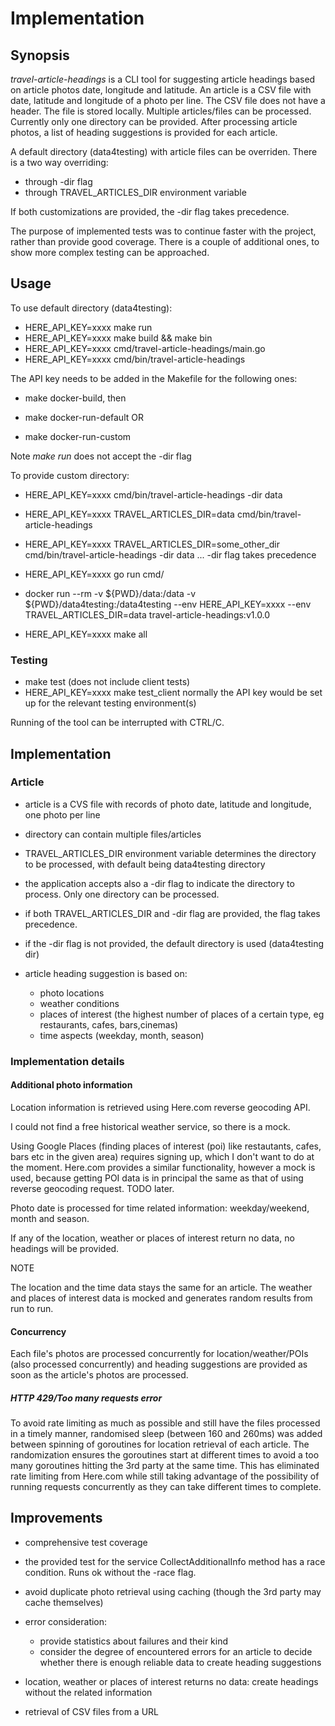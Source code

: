 # Implementation

## Synopsis

_travel-article-headings_ is a CLI tool for suggesting article headings based on article photos date, longitude and
latitude.
An article is a CSV file with date, latitude and longitude of a photo per line. The CSV file
does not have a header. The file is stored locally. Multiple articles/files
can be processed. Currently only one directory can be provided. After processing article photos,
a list of heading suggestions is provided for each article.

A default directory (data4testing) with article files can be overriden. There is a two way overriding:
- through -dir flag
- through TRAVEL_ARTICLES_DIR environment variable

If both customizations are provided, the -dir flag takes precedence.

The purpose of implemented tests was to continue faster with the project, rather than provide good
coverage. There is a couple of additional ones, to show more complex testing can be approached.

## Usage

To use default directory (data4testing):
- HERE_API_KEY=xxxx make run
- HERE_API_KEY=xxxx make build && make bin
- HERE_API_KEY=xxxx cmd/travel-article-headings/main.go
- HERE_API_KEY=xxxx cmd/bin/travel-article-headings

The API key needs to be added in the Makefile for the following ones:
- make docker-build, then

- make docker-run-default
    OR
- make docker-run-custom

Note
_make run_ does not accept the -dir flag

To provide custom directory:
- HERE_API_KEY=xxxx cmd/bin/travel-article-headings -dir data
- HERE_API_KEY=xxxx TRAVEL_ARTICLES_DIR=data cmd/bin/travel-article-headings
- HERE_API_KEY=xxxx TRAVEL_ARTICLES_DIR=some_other_dir cmd/bin/travel-article-headings -dir data  ... -dir flag takes precedence
- HERE_API_KEY=xxxx go run cmd/

- docker run --rm -v ${PWD}/data:/data -v ${PWD}/data4testing:/data4testing --env HERE_API_KEY=xxxx --env TRAVEL_ARTICLES_DIR=data travel-article-headings:v1.0.0

- HERE_API_KEY=xxxx make all

### Testing

- make test (does not include client tests)
- HERE_API_KEY=xxxx make test_client
    normally the API key would be set up for the relevant testing environment(s)

Running of the tool can be interrupted with CTRL/C.

## Implementation

### Article

- article is a CVS file with records of photo date, latitude and longitude, one photo per line
- directory can contain multiple files/articles
- TRAVEL_ARTICLES_DIR environment variable determines the directory to be processed, with default
  being data4testing directory
- the application accepts also a -dir flag to indicate the directory to process. Only one
  directory can be processed.
- if both TRAVEL_ARTICLES_DIR and -dir flag are provided, the flag takes precedence.
- if the -dir flag is not provided, the default directory is used (data4testing dir)
- article heading suggestion is based on:

    - photo locations
    - weather conditions
    - places of interest (the highest number of places of a certain type, eg restaurants, cafes,
      bars,cinemas)
    - time aspects (weekday, month, season)

### Implementation details

#### Additional photo information

Location information is retrieved using Here.com reverse geocoding API.

I could not find a free historical weather service, so there is a mock.

Using Google Places (finding places of interest (poi) like restautants, cafes, bars etc in the given area)
requires signing up, which I don't want to do at the moment. Here.com provides
a similar functionality, however a mock is used, because getting POI data is in principal
the same as that of using reverse geocoding request. TODO later.

Photo date is processed for time related information: weekday/weekend, month and season.


If any of the location, weather or places of interest return no data, no headings will be provided.

NOTE

The location and the time data stays the same for an article. The weather and places of interest data is
mocked and generates random results from run to run.

#### Concurrency

Each file's photos are processed concurrently for location/weather/POIs (also processed concurrently) and
heading suggestions are provided as soon as the article's photos are processed.

##### HTTP 429/Too many requests error

To avoid rate limiting as much as possible and still have the files processed in a timely manner,
randomised sleep (between 160 and 260ms) was added between spinning of goroutines for location retrieval
of each article. The randomization ensures the goroutines start at different times to avoid a too many goroutines
hitting the 3rd party at the same time. This has eliminated rate limiting from Here.com while still taking advantage
of the possibility of running requests concurrently as they can take different times to complete.

## Improvements

- comprehensive test coverage

- the provided test for the service CollectAdditionalInfo method has a race condition. Runs ok without
  the -race flag.

- avoid duplicate photo retrieval using caching (though the 3rd party may cache themselves)

- error consideration:
  - provide statistics about failures and their kind
  - consider the degree of encountered errors for an article to decide whether there is enough reliable
    data to create heading suggestions

- location, weather or places of interest returns no data:
    create headings without the related information

- retrieval of CSV files from a URL
